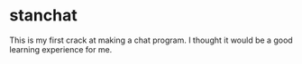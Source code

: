 # stanchat
This is  my first crack at making a chat program. I thought it would be a good learning experience for me.
